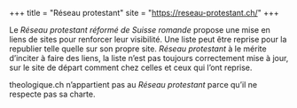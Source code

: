 +++
title = "Réseau protestant"
site = "https://reseau-protestant.ch/"
+++

Le *Réseau protestant réformé de Suisse romande* propose une mise en liens de sites pour renforcer leur visibilité. Une liste peut être reprise  pour la republier telle quelle sur son propre site. *Réseau protestant* à le mérite d’inciter à faire des liens, la liste n’est pas toujours correctement mise à jour, sur le site de départ comment chez celles et ceux qui l’ont reprise.

theologique.ch n’appartient pas au *Réseau protestant* parce qu’il ne respecte pas sa charte.
